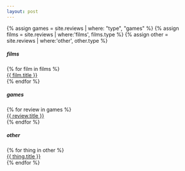 ```yaml
---
layout: post
---
```

{% assign games = site.reviews | where: "type", "games" %}
{% assign films = site.reviews | where:'films', films.type %}
{% assign other = site.reviews | where:'other', other.type %}

<h5>films</h5>
{% for film in films %}
  <div class="post">
    <a href="{{ film.url }}">{{ film.title }}</a>
  </div>
{% endfor %}
<br/>

<h5>games</h5>
{% for review in games %}
  <div class="post">
    <a href="{{ review.url }}">{{ review.title }}</a>
  </div>
{% endfor %}
<br/>

<h5>other</h5>
{% for thing in other %}
  <div class="post">
    <a href="{{ thing.url }}">{{ thing.title }}</a>
  </div>
{% endfor %}
